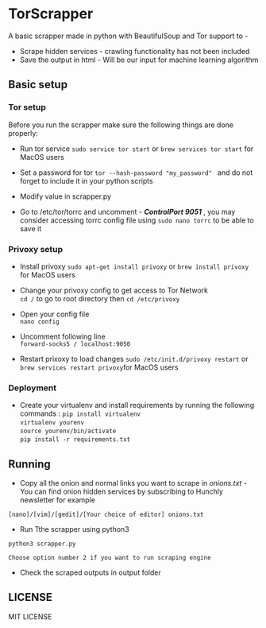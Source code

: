 # TorScrapper
A basic scrapper made in python with BeautifulSoup and Tor support to -

* Scrape hidden services - crawling functionality has not been included
* Save the output in html - Will be our input for machine learning algorithm


## Basic setup

### Tor setup
Before you run the scrapper make sure the following things are done properly:

* Run tor service
`sudo service tor start`
or `brew services tor start` for MacOS users


* Set a password for tor
`tor --hash-password "my_password" ` and do not forget to include it in your python scripts

* Modify value in scrapper.py

* Go to /etc/tor/torrc and uncomment - _**ControlPort 9051**_ , you may consider accessing torrc config file using `sudo nano torrc` to be able to save it

### Privoxy setup

* Install privoxy
`sudo apt-get install privoxy`
or `brew install privoxy` for MacOS users


* Change your privoxy config to get access to Tor Network  
`cd /` to go to root directory then
`cd /etc/privoxy`  

* Open your config file  
`nano config`

* Uncomment following line  
`forward-socks5 / localhost:9050`

* Restart prixoxy to load changes
`sudo /etc/init.d/privoxy restart` or
`brew services restart privoxy`for MacOS users

### Deployment

* Create your virtualenv and install requirements by running the following commands :
`pip install virtualenv`  
`virtualenv yourenv`  
`source yourenv/bin/activate`   
`pip install -r requirements.txt`   


## Running

* Copy all the onion and normal links you want to scrape in _onions.txt_ - You can find onion hidden services by subscribing to Hunchly newsletter for example

```
[nano]/[vim]/[gedit]/[Your choice of editor] onions.txt
```

* Run Tthe scrapper using python3

```
python3 scrapper.py
```
```
Choose option number 2 if you want to run scraping engine
```

* Check the scraped outputs in output folder



## LICENSE

MIT LICENSE
